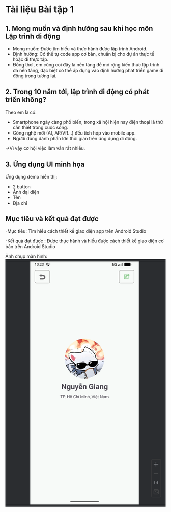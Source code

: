 # Tài liệu Bài tập 1

## 1. Mong muốn và định hướng sau khi học môn Lập trình di động
- Mong muốn: Được tìm hiểu và thực hành được lập trình Android.  
- Định hướng: Có thể tự code app cơ bản, chuẩn bị cho dự án thực tế hoặc đi thực tập.  
- Đồng thời, em cũng coi đây là nền tảng để mở rộng kiến thức lập trình đa nền tảng, đặc biệt có thể áp dụng vào định hướng phát triển game di động trong tương lai.  


## 2. Trong 10 năm tới, lập trình di động có phát triển không?
Theo em là có:
- Smartphone ngày càng phổ biến, trong xã hội hiện nay điện thoại là thứ cần thiết trong cuộc sống.
- Công nghệ mới (AI, AR/VR...) đều tích hợp vào mobile app.
- Người dùng dành phần lớn thời gian trên ứng dụng di động.

 ->Vì vậy cơ hội việc làm vẫn rất nhiều.

## 3. Ứng dụng UI minh họa
Ứng dụng demo hiển thị:
- 2 button
- Ảnh đại diện  
- Tên
- Địa chỉ  

## Mục tiêu và kết quả đạt được
-Mục tiêu: Tìm hiểu cách thiết kế giao diện app trên Android Studio

-Kết quả đạt được : Được thực hành và hiểu được cách thiết kế giao diện cơ bản trên Android Studio 

Ảnh chụp màn hình:  
![alt text](image.png)


